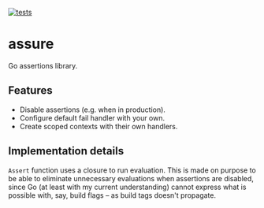 [![tests](https://github.com/khlopko/assure/actions/workflows/ci.yml/badge.svg?branch=main&event=push)](https://github.com/khlopko/assure/actions/workflows/ci.yml)

# assure

Go assertions library.

## Features

- Disable assertions (e.g. when in production).
- Configure default fail handler with your own.
- Create scoped contexts with their own handlers.

## Implementation details

`Assert` function uses a closure to run evaluation. This is made on purpose to be able to eliminate unnecessary
evaluations when assertions are disabled, since Go (at least with my current understanding) cannot express what is
possible with, say, build flags – as build tags doesn't propagate.

